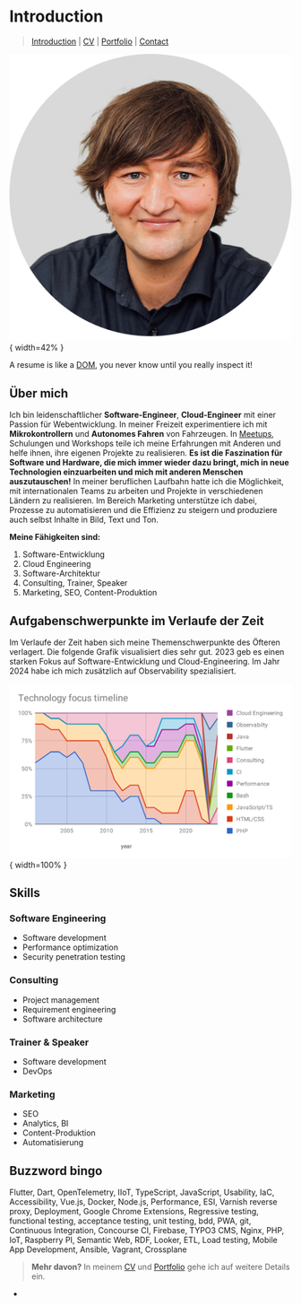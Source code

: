 # Introduction

> [Introduction](./0-introduction.md) | [CV](./1-curriculum-vitae.md) | [Portfolio](./2-portfolio.md) | [Contact](3-contact.md)

![REPLACE_NAME](Media/andrelademann.png){ width=42% }

A resume is like a [DOM](https://developer.mozilla.org/en-US/docs/Web/API/Document_Object_Model/Introduction), you never know until you really inspect it!


## Über mich

Ich bin leidenschaftlicher **Software-Engineer**, **Cloud-Engineer** mit einer 
Passion für Webentwicklung. In meiner Freizeit experimentiere ich mit 
**Mikrokontrollern** und **Autonomes Fahren** von Fahrzeugen. In 
[Meetups][meetup-lorawan], Schulungen und Workshops teile ich meine 
Erfahrungen mit Anderen und helfe ihnen, ihre eigenen Projekte zu 
realisieren. **Es ist die Faszination für Software und Hardware, die mich 
immer wieder dazu bringt, mich in neue Technologien einzuarbeiten und mich 
mit anderen Menschen auszutauschen!** In meiner beruflichen Laufbahn hatte 
ich die Möglichkeit, mit internationalen Teams zu arbeiten und Projekte in 
verschiedenen Ländern zu realisieren. Im Bereich Marketing unterstütze ich 
dabei, Prozesse zu automatisieren und die Effizienz zu steigern und 
produziere auch selbst Inhalte in Bild, Text und Ton.

**Meine Fähigkeiten sind:**
1. Software-Entwicklung
2. Cloud Engineering
3. Software-Architektur
4. Consulting, Trainer, Speaker
5. Marketing, SEO, Content-Produktion


## Aufgabenschwerpunkte im Verlaufe der Zeit

Im Verlaufe der Zeit haben sich meine Themenschwerpunkte des Öfteren verlagert.
Die folgende Grafik visualisiert dies sehr gut. 2023 geb es einen starken
Fokus auf Software-Entwicklung und Cloud-Engineering. Im Jahr 2024 habe ich
mich zusätzlich auf Observability spezialisiert.

![Fokus-Schwerkunkte im Laufe der Zeit](Media/knowledge-focus-timeline.svg "Knowledge focus timeline"){ width=100% }

## Skills

### Software Engineering

- Software development
- Performance optimization
- Security penetration testing

### Consulting

- Project management
- Requirement engineering
- Software architecture

### Trainer & Speaker

- Software development
- DevOps

### Marketing

- SEO
- Analytics, BI
- Content-Produktion
- Automatisierung

## Buzzword bingo

Flutter, Dart, OpenTelemetry, IIoT, TypeScript, JavaScript, Usability, IaC, 
Accessibility, Vue.js, Docker, Node.js, Performance, ESI, Varnish reverse proxy,
Deployment, Google Chrome Extensions, Regressive testing, functional testing, 
acceptance testing, unit testing, bdd, PWA, git, Continuous Integration, 
Concourse CI, Firebase, TYPO3 CMS, Nginx, PHP, IoT, Raspberry PI, Semantic 
Web, RDF, Looker, ETL, Load testing, Mobile App Development, Ansible, Vagrant, 
Crossplane

> **Mehr davon?** In meinem [CV](./1-curriculum-vitae.md) und 
> [Portfolio](./2-portfolio.md) gehe ich auf weitere Details ein.

- [meetup-lorawan]: https://www.meetup.com/de-DE/lorawan-leipzig-usergroup
